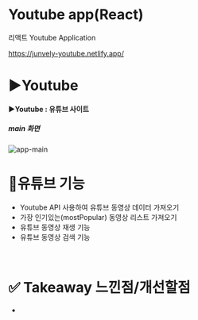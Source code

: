 # Youtube app(React)

리액트 Youtube Application

https://junvely-youtube.netlify.app/

# ▶️Youtube

#### ▶️Youtube : 유튜브 사이트

##### main 화면

<img src="/src/img/youtube-main.jpg" alt="app-main">

# 💎유튜브 기능

- Youtube API 사용하여 유튜브 동영상 데이터 가져오기
- 가장 인기있는(mostPopular) 동영상 리스트 가져오기
- 유튜브 동영상 재생 기능
- 유튜브 동영상 검색 기능

<br>

# ✅ Takeaway 느낀점/개선할점

-
